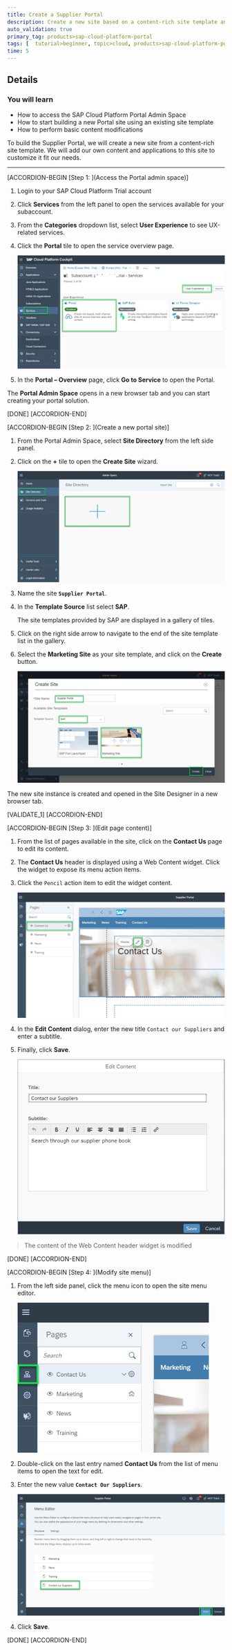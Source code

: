 ```yaml
---
title: Create a Supplier Portal
description: Create a new site based on a content-rich site template and modify its initial content.
auto_validation: true
primary_tag: products>sap-cloud-platform-portal
tags: [  tutorial>beginner, topic>cloud, products>sap-cloud-platform-portal  ]
time: 5
---
```


## Details
### You will learn  
  - How to access the SAP Cloud Platform Portal Admin Space
  - How to start building a new Portal site using an existing site template
  - How to perform basic content modifications

To build the Supplier Portal, we will create a new site from a content-rich site template. We will add our own content and applications to this site to customize it fit our needs.

---

[ACCORDION-BEGIN [Step 1: ](Access the Portal admin space)]

1. Login to your SAP Cloud Platform Trial account

2. Click **Services** from the left panel to open the services available for your subaccount.

3. From the **Categories** dropdown list, select **User Experience** to see UX-related services.

4. Click the **Portal** tile to open the service overview page.

    ![Create site](01_trial_cockpit_services.png)

5. In the **Portal – Overview** page, click **Go to Service** to open the Portal.

The **Portal Admin Space** opens in a new browser tab and you can start creating your portal solution.

[DONE]
[ACCORDION-END]

[ACCORDION-BEGIN [Step 2: ](Create a new portal site)]

1. From the Portal Admin Space, select **Site Directory** from the left side panel.

2. Click on the **+** tile to open the **Create Site** wizard.

    ![Create site](02_create_new_portal.png)

3. Name the site **`Supplier Portal`**.

4. In the **Template Source** list select **SAP**.

    The site templates provided by SAP are displayed in a gallery of tiles.

5. Click on the right side arrow to navigate to the end of the site template list in the gallery.

6. Select the **Marketing Site** as your site template, and click on the **Create** button.

    ![Choose template](03_marketing_site_template.png)

The new site instance is created and opened in the Site Designer in a new browser tab.

[VALIDATE_1]
[ACCORDION-END]


[ACCORDION-BEGIN [Step 3: ](Edit page content)]

1. From the list of pages available in the site, click on the  **Contact Us** page to edit its content.

2. The **Contact Us** header is displayed using a Web Content widget. Click the widget to expose its menu action items.

3. Click the `Pencil` action item to edit the widget content.

    ![Edit Header widget](8-edit-header-text.png)

4. In the **Edit Content** dialog, enter the new title `Contact our Suppliers` and enter a subtitle.

5. Finally, click **Save**.

    ![Enter new header text](9-header-text-content.png)

> The content of the Web Content header widget is modified

[DONE]
[ACCORDION-END]

[ACCORDION-BEGIN [Step 4: ](Modify site menu)]
1. From the left side panel, click the menu icon to open the site menu editor.

    ![Open Site Menu Editor](11-open-menu-editor.png)

2. Double-click on the last entry named **Contact Us** from the list of menu items to open the text for edit.

3. Enter the new value **`Contact Our Suppliers`**.

    ![Enter new header text](12-change-menu-entry.png)

4. Click **Save**.  

[DONE]
[ACCORDION-END]
